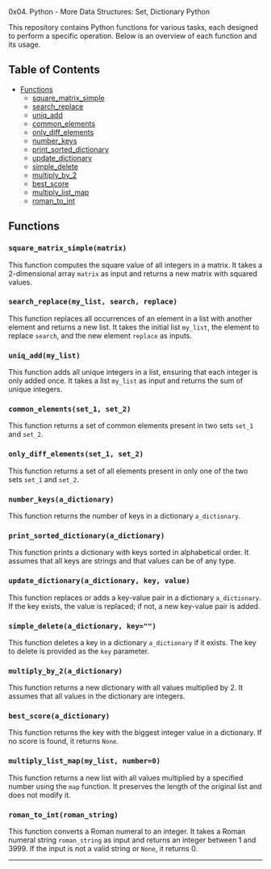  
0x04. Python - More Data Structures: Set, Dictionary
Python

This repository contains Python functions for various tasks, each designed to perform a specific operation. Below is an overview of each function and its usage.

## Table of Contents

- [Functions](#functions)
  - [square_matrix_simple](#square_matrix_simple)
  - [search_replace](#search_replace)
  - [uniq_add](#uniq_add)
  - [common_elements](#common_elements)
  - [only_diff_elements](#only_diff_elements)
  - [number_keys](#number_keys)
  - [print_sorted_dictionary](#print_sorted_dictionary)
  - [update_dictionary](#update_dictionary)
  - [simple_delete](#simple_delete)
  - [multiply_by_2](#multiply_by_2)
  - [best_score](#best_score)
  - [multiply_list_map](#multiply_list_map)
  - [roman_to_int](#roman_to_int)

## Functions

### `square_matrix_simple(matrix)`

This function computes the square value of all integers in a matrix. It takes a 2-dimensional array `matrix` as input and returns a new matrix with squared values.

### `search_replace(my_list, search, replace)`

This function replaces all occurrences of an element in a list with another element and returns a new list. It takes the initial list `my_list`, the element to replace `search`, and the new element `replace` as inputs.

### `uniq_add(my_list)`

This function adds all unique integers in a list, ensuring that each integer is only added once. It takes a list `my_list` as input and returns the sum of unique integers.

### `common_elements(set_1, set_2)`

This function returns a set of common elements present in two sets `set_1` and `set_2`.

### `only_diff_elements(set_1, set_2)`

This function returns a set of all elements present in only one of the two sets `set_1` and `set_2`.

### `number_keys(a_dictionary)`

This function returns the number of keys in a dictionary `a_dictionary`.

### `print_sorted_dictionary(a_dictionary)`

This function prints a dictionary with keys sorted in alphabetical order. It assumes that all keys are strings and that values can be of any type.

### `update_dictionary(a_dictionary, key, value)`

This function replaces or adds a key-value pair in a dictionary `a_dictionary`. If the key exists, the value is replaced; if not, a new key-value pair is added.

### `simple_delete(a_dictionary, key="")`

This function deletes a key in a dictionary `a_dictionary` if it exists. The key to delete is provided as the `key` parameter.

### `multiply_by_2(a_dictionary)`

This function returns a new dictionary with all values multiplied by 2. It assumes that all values in the dictionary are integers.

### `best_score(a_dictionary)`

This function returns the key with the biggest integer value in a dictionary. If no score is found, it returns `None`.

### `multiply_list_map(my_list, number=0)`

This function returns a new list with all values multiplied by a specified number using the `map` function. It preserves the length of the original list and does not modify it.

### `roman_to_int(roman_string)`

This function converts a Roman numeral to an integer. It takes a Roman numeral string `roman_string` as input and returns an integer between 1 and 3999. If the input is not a valid string or `None`, it returns 0.

---
